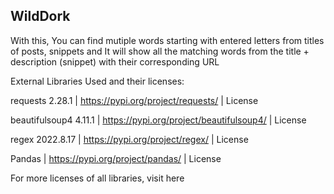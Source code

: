 WildDork
--------

With this, You can find mutiple words starting with entered letters from titles of posts, snippets and It will show all the matching words from the title + description (snippet) with their corresponding URL

External Libraries Used and their licenses:

requests 2.28.1 | https://pypi.org/project/requests/ |  License


beautifulsoup4 4.11.1 | https://pypi.org/project/beautifulsoup4/ | License


regex 2022.8.17 | https://pypi.org/project/regex/ | License


Pandas | https://pypi.org/project/pandas/ | License


For more licenses of all libraries, visit here